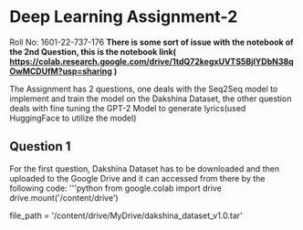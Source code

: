 # Deep Learning Assignment-2 
Roll No: 1601-22-737-176
**There is some sort of issue with the notebook of the 2nd Question, this is the notebook link( https://colab.research.google.com/drive/1tdQ72kegxUVTS5BjlYDbN38qOwMCDUfM?usp=sharing )**

The Assignment has 2 questions, one deals with the Seq2Seq model to implement and train the model on the Dakshina Dataset, the other question deals with fine tuning the GPT-2 Model to generate lyrics(used HuggingFace to utilize the model)

## Question 1
For the first question, Dakshina Dataset has to be downloaded and then uploaded to the Google Drive and it can accessed from there by the following code:
'''python 
from google.colab import drive
drive.mount('/content/drive')

file_path = '/content/drive/MyDrive/dakshina_dataset_v1.0.tar' 







